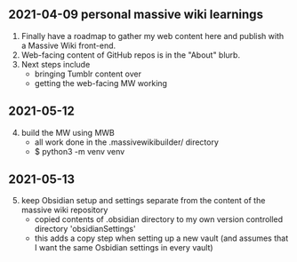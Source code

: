 ## 2021-04-09 personal massive wiki learnings

1. Finally have a roadmap to gather my web content here and publish with a Massive Wiki front-end.
2. Web-facing content of GitHub repos is in the "About" blurb.
3. Next steps include
	- bringing Tumblr content over
	- getting the web-facing MW working

## 2021-05-12

4. build the MW using MWB
     - all work done in the .massivewikibuilder/ directory
	 - $ python3 -m venv venv
	 
## 2021-05-13

5. keep Obsidian setup and settings separate from the content of the massive wiki repository
	- copied contents of .obsidian directory to my own version controlled directory 'obsidianSettings'
	- this adds a copy step when setting up a new vault (and assumes that I want the same Osbidian settings in every vault)
